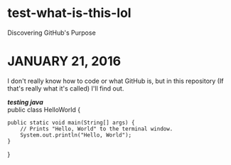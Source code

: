 # test-what-is-this-lol
Discovering GitHub's Purpose

<h1> JANUARY 21, 2016 </h1>

<p>I don't really know how to code or what GitHub is, but in this repository (If that's really what it's called) I'll find out.</p>

<i><b> testing java </i></b></br>
public class HelloWorld {

    public static void main(String[] args) {
        // Prints "Hello, World" to the terminal window.
        System.out.println("Hello, World");
    }

}


